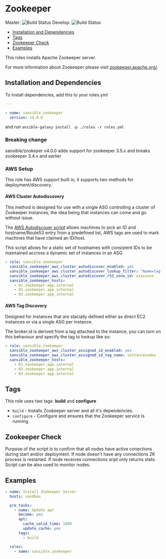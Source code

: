 # Zookeeper

Master: ![Build Status](https://travis-ci.org/sansible/zookeeper.svg?branch=master)
Develop: ![Build Status](https://travis-ci.org/sansible/zookeeper.svg?branch=develop)

* [Installation and Dependencies](#installation-and-dependencies)
* [Tags](#tags)
* [Zookeeper Check](#zookeeper-check)
* [Examples](#examples)

This roles installs Apache Zookeeper server.

For more information about Zookeeper please visit
[zookeeper.apache.org/](http://zookeeper.apache.org/).


## Installation and Dependencies

To install dependencies, add this to your roles.yml

```YAML
---

- name: sansible.zookeeper
  version: v4.0.0
```

and run `ansible-galaxy install -p ./roles -r roles.yml`

### Breaking change

sansible/zookeper v4.0.0 adds support for zookeeper 3.5.x and breaks
zookeeper 3.4.x and earlier

### AWS Setup

This role has AWS support built in, it supports two methods for
deployment/discovery.

#### AWS Cluster Autodiscovery

This method is designed for use with a single ASG controlling a cluster of
Zookeeper instances, the idea being that instances can come and go without
issue.

The [AWS Autodiscover script](/files/aws_cluster_autodiscover) allows machines
to pick an ID and hostname/Route53 entry from a predefined list, AWS tags are
used to mark machines that have claimed an ID/host.

This script allows for a static set of hostnames with consistent IDs to be
maintained accross a dynamic set of instances in an ASG.

```YAML
- role: sansible.zookeeper
  sansible_zookeeper_aws_cluster_autodiscover_enabled: yes
  sansible_zookeeper_aws_cluster_autodiscover_lookup_filter: "Name=tag:Environment,Values=dev Name=tag:Role,Values=zookeeper"
  sansible_zookeeper_aws_cluster_autodiscover_r53_zone_id: xxxxxxxx
  sansible_zookeeper_hosts:
    - 01.zookeeper.app.internal
    - 02.zookeeper.app.internal
    - 03.zookeeper.app.internal
```


#### AWS Tag Discovery

Designed for instances that are stacially defined either as direct EC2
instances or via a single ASG per instance.

The broker.id is derived from a tag attached to the instance, you can turn on
this behaviour and specify the tag to lookup like so:

```YAML
- role: sansible.zookeeper
  sansible_zookeeper_aws_cluster_assigned_id_enabled: yes
  sansible_zookeeper_aws_cluster_assigned_id_tag_name: instanceindex
  sansible_zookeeper_hosts:
    - 01.zookeeper.app.internal
    - 02.zookeeper.app.internal
    - 03.zookeeper.app.internal
```

## Tags

This role uses two tags: **build** and **configure**

* `build` - Installs Zookeeper server and all it's dependencies.
* `configure` - Configure and ensures that the Zookeeper service is running.


## Zookeeper Check

Purpose of the script is to confirm that all nodes have active conections
during start and/or deployment.  If node doesn't have any connections ZK
process is restarted. If node receives connections sript only returns stats.
Script can be also used to monitor nodes.


## Examples

```YAML
- name: Install Zookeeper Server
  hosts: sandbox

  pre_tasks:
    - name: Update apt
      become: yes
      apt:
        cache_valid_time: 1800
        update_cache: yes
      tags:
        - build

  roles:
    - name: sansible.zookeeper
```
